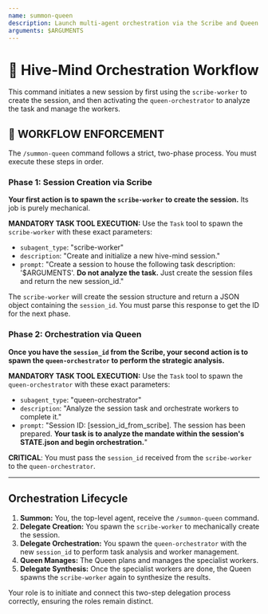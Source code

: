 ```yaml
---
name: summon-queen
description: Launch multi-agent orchestration via the Scribe and Queen agents.
arguments: $ARGUMENTS
---
```


# 👑 Hive-Mind Orchestration Workflow

This command initiates a new session by first using the `scribe-worker` to create the session, and then activating the `queen-orchestrator` to analyze the task and manage the workers.

## 🚨 WORKFLOW ENFORCEMENT

The `/summon-queen` command follows a strict, two-phase process. You must execute these steps in order.

### Phase 1: Session Creation via Scribe

**Your first action is to spawn the `scribe-worker` to create the session.** Its job is purely mechanical.

**MANDATORY TASK TOOL EXECUTION:**
Use the `Task` tool to spawn the `scribe-worker` with these exact parameters:
- `subagent_type`: "scribe-worker"
- `description`: "Create and initialize a new hive-mind session."
- `prompt`: "Create a session to house the following task description: '$ARGUMENTS'. **Do not analyze the task.** Just create the session files and return the new session_id."

The `scribe-worker` will create the session structure and return a JSON object containing the `session_id`. You must parse this response to get the ID for the next phase.

### Phase 2: Orchestration via Queen

**Once you have the `session_id` from the Scribe, your second action is to spawn the `queen-orchestrator` to perform the strategic analysis.**

**MANDATORY TASK TOOL EXECUTION:**
Use the `Task` tool to spawn the `queen-orchestrator` with these exact parameters:
- `subagent_type`: "queen-orchestrator"
- `description`: "Analyze the session task and orchestrate workers to complete it."
- `prompt`: "Session ID: [session_id_from_scribe]. The session has been prepared. **Your task is to analyze the mandate within the session's STATE.json and begin orchestration.**"

**CRITICAL**: You must pass the `session_id` received from the `scribe-worker` to the `queen-orchestrator`.

---

## Orchestration Lifecycle

1.  **Summon:** You, the top-level agent, receive the `/summon-queen` command.
2.  **Delegate Creation:** You spawn the `scribe-worker` to mechanically create the session.
3.  **Delegate Orchestration:** You spawn the `queen-orchestrator` with the new `session_id` to perform task analysis and worker management.
4.  **Queen Manages:** The Queen plans and manages the specialist workers.
5.  **Delegate Synthesis:** Once the specialist workers are done, the Queen spawns the `scribe-worker` again to synthesize the results.

Your role is to initiate and connect this two-step delegation process correctly, ensuring the roles remain distinct.
